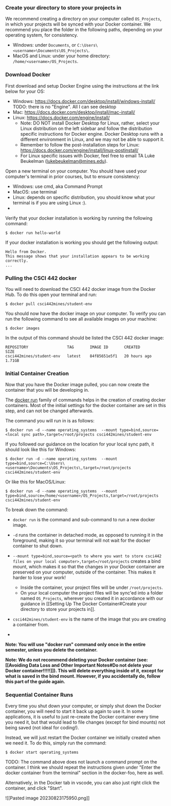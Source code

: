 ### Create your directory to store your projects in
We recommend creating a directory on your computer called `OS_Projects`, in which your projects will be synced with your Docker container. We recommend you place the folder in the following paths, depending on your operating system, for consistency.
* Windows:  under `Documents`, or `C:\Users\<username>\Documents\OS_Projects\`.
* MacOS and Linux: under your home directory: `/home/<username>/OS_Projects`.

### Download Docker
First download and setup Docker Engine using the instructions at the link below for your OS:
- Windows: https://docs.docker.com/desktop/install/windows-install/   TODO: there is no "Engine". All I can see desktop
- Mac: https://docs.docker.com/desktop/install/mac-install/
- Linux: https://docs.docker.com/engine/install/
    - Note: DO NOT install Docker Desktop for Linux, rather, select your Linux distribution on the left sidebar and follow the distribution specific instructions for Docker engine. Docker Desktop runs with a different environment in Linux, and we may not be able to support it.
    - Remember to follow the post-installation steps for Linux: https://docs.docker.com/engine/install/linux-postinstall/
    - For Linux specific issues with Docker, feel free to email TA Luke Beukelman (lukebeukelman@mines.edu).

Open a new terminal on your computer. You should have used your computer's terminal in prior courses, but to ensure consistency:
* Windows: use cmd, aka Command Prompt
* MacOS: use terminal
* Linux: depends on specific distribution, you should know what your terminal is if you are using Linux :).
* 
Verify that your docker installation is working by running the following command:
```
$ docker run hello-world
```

If your docker installation is working you should get the following output:
```
Hello from Docker.
This message shows that your installation appears to be working correctly.
...
```

### Pulling the CSCI 442 docker
You will need to download the CSCI 442 docker image from the Docker Hub. To do this open your terminal and run:
```
$ docker pull csci442mines/student-env
```

You should now have the docker image on your computer. To verify you can run the following command to see all available images on your machine:
```
$ docker images
```

In the output of this command should be listed the CSCI 442 docker image:
```
REPOSITORY                 TAG       IMAGE ID       CREATED        SIZE
csci442mines/student-env   latest    84f85651e5f1   20 hours ago   1.71GB
```

### Initial Container Creation
Now that you have the Docker image pulled, you can now create the container that you will be developing in.

The [docker run](https://docs.docker.com/engine/reference/commandline/run/) family of commands helps in the creation of creating docker containers. Most of the initial settings for the docker container are set in this step, and can not be changed afterwards.

The command you will run in is as follows:
```
$ docker run -d --name operating_systems  --mount type=bind,source=<local sync path>,target=/root/projects csci442mines/student-env
```

If you followed our guidance on the location for your local sync path, it should look like this for Windows:
```
$ docker run -d --name operating_systems  --mount type=bind,source=C:\Users\<username>\Documents\OS_Projects\,target=/root/projects csci442mines/student-env
```

Or like this for MacOS/Linux:
```
$ docker run -d --name operating_systems  --mount type=bind,source=/home/<username>/OS_Projects,target=/root/projects csci442mines/student-env
```


To break down the command:
* `docker run` is the command and sub-command to run a new docker image.
*  `-d` runs the container in detached mode, as opposed to running it in the foreground, making it so your terminal will not wait for the docker container to shut down.
* `--mount type=bind,source=<path to where you want to store csci442 files on your local computer>,target=/root/projects` creates a bind mount, which makes it so that the changes in your Docker container are preserved on your computer, outside of the container. This makes it harder to lose your work!
	* Inside the container, your project files will be under `/root/projects`.
	* On your local computer the project files will be sync'ed into a folder named `OS_Projects`, wherever you created it in accordance with our guidance in [[Setting Up The Docker Container#Create your directory to store your projects in]].

* `csci442mines/student-env` is the name of the image that you are creating a container from.
* 
**Note: You will use "docker run" command only once in the entire semester, unless you delete the container.**

**Note: We do not recommend deleting your Docker container (see: [[Avoiding Data Loss and Other Important Notes#Do not delete your Docker container!!!!!]]).  This will delete everything inside of it, except for what is saved in the bind mount. However, if you accidentally do, follow this part of the guide again.**

### Sequential Container Runs
Every time you shut down your computer, or simply shut down the Docker container, you will need to start it back up again to use it. In some applications, it is useful to just re-create the Docker container every time you need it, but that would lead to file changes (except for bind mounts) not being saved (not ideal for coding!).

Instead, we will just restart the Docker container we initially created when we need it. To do this, simply run the command:

```
$ docker start operating_systems
```

TODO: The command above does not launch a command prompt on the container. I think we should repeat the instructions given under "Enter the docker container from the terminal" section in the docker-foo, here as well. 

Alternatively, in the Docker tab in vscode, you can also just right click the container, and click "Start". 

![[Pasted image 20230823175950.png]]
